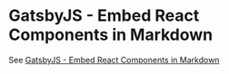 # GatsbyJS - Embed React Components in Markdown

See [GatsbyJS - Embed React Components in Markdown](https://vividcode.io/gatsbyjs-embed-react-components-in-markdown/)